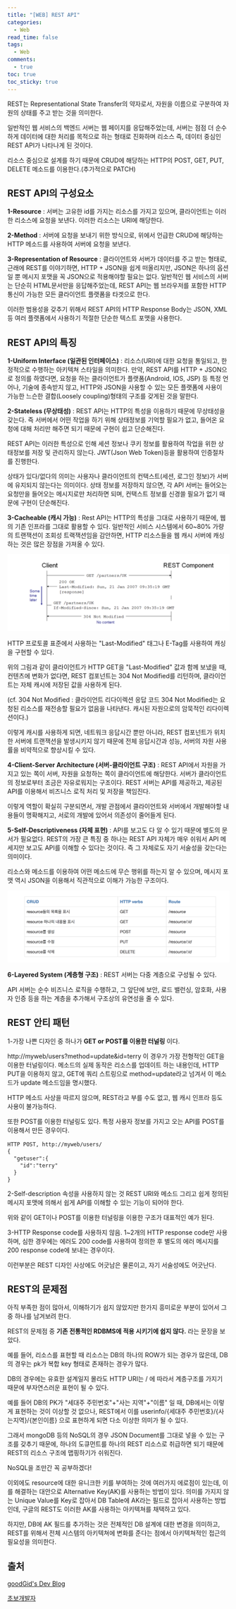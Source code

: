 ```yaml
---
title: "[WEB] REST API"
categories:
  - Web
read_time: false
tags:
  - Web
comments:
  - true
toc: true
toc_sticky: true
---
```

REST는 Representational State Transfer의 약자로서, 자원을 이름으로 구분하여 자원의 상태를 주고 받는 것을 의미한다.

일반적인 웹 서비스의 백엔드 서버는 웹 페이지를 응답해주었는데, 서버는 점점 더 순수하게 데이터에 대한 처리를 목적으로 하는 형태로 진화하며 리소스 즉, 데이터 중심인 REST API가 나타나게 된 것이다.

리소스 중심으로 설계를 하기 때문에 CRUD에 해당하는 HTTP의 POST, GET, PUT, DELETE 메소드를 이용한다.(추가적으로 PATCH)

## REST API의 구성요소
__1-Resource__ : 서버는 고유한 id를 가지는 리소스를 가지고 있으며, 클라이언트는 이러한 리소스에 요청을 보낸다. 이러한 리소스는 URI에 해당한다.

__2-Method__ : 서버에 요청을 보내기 위한 방식으로, 위에서 언급한 CRUD에 해당하는 HTTP 메소드를 사용하여 서버에 요청을 보낸다.

__3-Representation of Resource__ : 클라이언트와 서버가 데이터를 주고 받는 형태로, 근래에 REST를 이야기하면, HTTP + JSON을 쉽게 떠올리지만, JSON은 하나의 옵션일 뿐 메시지 포맷을 꼭 JSON으로 적용해야할 필요는 없다. 일반적인 웹 서비스의 서버는 단순히 HTML문서만을 응답해주었는데, REST API는 웹 브라우저를 포함한 HTTP 통신이 가능한 모든 클라이언트 플랫폼을 타겟으로 한다.

이러한 범용성을 갖추기 위해서 REST API의 HTTP Response Body는 JSON, XML 등 여러 플랫폼에서 사용하기 적절한 단순한 텍스트 포맷을 사용한다.

## REST API의 특징
__1-Uniform Interface (일관된 인터페이스)__ : 리소스(URI)에 대한 요청을 통일되고, 한정적으로 수행하는 아키텍쳐 스타일을 의미한다. 만약, REST API를 HTTP + JSON으로 정의를 하였다면, 요청을 하는 클라이언트가 플랫폼(Android, IOS, JSP) 등 특정 언어나, 기술에 종속받지 않고, HTTP와 JSON을 사용할 수 있는 모든 플랫폼에 사용이 가능한 느슨한 결합(Loosely coupling)형태의 구조를 갖게된 것을 말한다.

__2-Stateless (무상태성)__ : REST API는 HTTP의 특성을 이용하기 때문에 무상태성을 갖는다. 즉 서버에서 어떤 작업을 하기 위해 상태정보를 기억할 필요가 없고, 들어온 요청에 대해 처리만 해주면 되기 때문에 구현이 쉽고 단순해진다. 

REST API는 이러한 특성으로 인해 세션 정보나 쿠키 정보를 활용하여 작업을 위한 상태정보를 저장 및 관리하지 않는다. JWT(Json Web Token)등을 활용하여 인증절차를 진행한다.

상태가 있다/없다의 의미는 사용자나 클라이언트의 컨택스트(세션, 로그인 정보)가 서버에 유지되지 않는다는 의미이다. 상태 정보를 저장하지 않으면, 각 API 서버는 들어오는 요청만을 들어오는 메시지로만 처리하면 되며, 컨택스트 정보를 신경쓸 필요가 없기 때문에 구현이 단순해진다.

__3-Cacheable (캐시 가능)__ : Rest API는 HTTP의 특성을 그대로 사용하기 때문에, 웹의 기존 인프라를 그대로 활용할 수 있다. 일반적인 서비스 시스템에서 60~80% 가량의 트랜잭션이 조회성 트랙잭션임을 감안하면, HTTP 리소스들을 웹 캐시 서버에 캐싱하는 것은 많은 장점을 가져올 수 있다.

![](/assets/img/Web/20200501_1.png)

HTTP 프로토콜 표준에서 사용하는 "Last-Modified" 태그나 E-Tag를 사용하여 캐싱을 구현할 수 있다.

위의 그림과 같이 클라이언트가 HTTP GET을 "Last-Modified" 값과 함께 보냈을 때, 컨텐츠에 변화가 없다면, REST 컴포넌트는 304 Not Modified를 리턴하며, 클라이언트는 자체 캐시에 저장된 값을 사용하게 된다.

(cf. 304 Not Modified : 클라이언트 리다이렉션 응답 코드 304 Not Modified는 요청된 리소스를 재전송할 필요가 없음을 나타낸다. 캐시된 자원으로의 암묵적인 리다이렉션이다.)

이렇게 캐시를 사용하게 되면, 네트워크 응답시간 뿐만 아니라, REST 컴포넌트가 위치한 서버에 트랜잭션을 발생시키지 않기 때문에 전체 응답시간과 성능, 서버의 자원 사용률을 비약적으로 향상시킬 수 있다.

__4-Client-Server Architecture (서버-클라이언트 구조)__ : REST API에서 자원을 가지고 있는 쪽이 서버, 자원을 요청하는 쪽이 클라이언트에 해당한다. 서버가 클라이언트의 정보로부터 조금은 자유로워지는 구조이다. REST 서버는 API를 제공하고, 제공된 API를 이용해서 비즈니스 로직 처리 및 저장을 책임진다. 

이렇게 역할이 확실히 구분되면서, 개발 관점에서 클라이언트와 서버에서 개발해야할 내용들이 명확해지고, 서로의 개발에 있어서 의존성이 줄어들게 된다.

__5-Self-Descriptiveness (자체 표현)__ : API를 보고도 다 알 수 있기 때문에 별도의 문서가 필요없다. REST의 가장 큰 특징 중 하나는 REST API 자체가 매우 쉬워서 API 메세지만 보고도 API를 이해할 수 있다는 것이다. 즉 그 자체로도 자기 서술성을 갖는다는 의미이다.

리소스와 메소드를 이용하여 어떤 메소드에 무슨 행위를 하는지 알 수 있으며, 메시지 포맷 역시 JSON을 이용해서 직관적으로 이해가 가능한 구조이다.

![](/assets/img/Web/20200501_2.png)

__6-Layered System (계층형 구조)__ : REST 서버는 다중 계층으로 구성될 수 있다. 

API 서버는 순수 비즈니스 로직을 수행하고, 그 앞단에 보안, 로드 밸런싱, 암호화, 사용자 인증 등을 하는 계층을 추가해서 구조상의 유연성을 줄 수 있다.


## REST 안티 패턴
1-가장 나쁜 디자인 중 하나가 __GET or POST를 이용한 터널링__ 이다.

http://myweb/users?method=update&id=terry 이 경우가 가장 전형적인 GET을 이용한 터널링이다. 메소드의 실제 동작은 리소스를 업데이트 하는 내용인데, HTTP PUT을 이용하지 않고, GET에 쿼리 스트링으로 method=update라고 넘겨서 이 메소드가 update 메소드임을 명시했다.

HTTP 메소드 사상을 따르지 않으며, REST라고 부를 수도 없고, 웹 캐시 인프라 등도 사용이 불가능하다.

또한 POST를 이용한 터널링도 있다. 특정 사용자 정보를 가지고 오는 API를 POST를 이용해서 만든 경우이다.

```
HTTP POST, http://myweb/users/
{
  "getuser":{
    "id":"terry"
  }
}
```

2-Self-description 속성을 사용하지 않는 것
REST URI와 메소드 그리고 쉽게 정의된 메시지 포맷에 의해서 쉽게 API를 이해할 수 있는 기능이 되어야 한다. 

위와 같이 GET이나 POST를 이용한 터널링을 이용한 구조가 대표적인 예가 된다.

3-HTTP Response code를 사용하지 않음.
1~2개의 HTTP response code만 사용하며, 심한 경우에는 에러도 200 code를 사용하여 정의한 후 별도의 에러 메시지를 200 response code에 보내는 경우이다.

이런부분은 REST 디자인 사상에도 어긋남은 물론이고, 자기 서술성에도 어긋난다.

## REST의 문제점
아직 부족한 점이 많아서, 이해하기가 쉽지 않았지만 한가지 흥미로운 부분이 있어서 그 중 하나를 남겨보려 한다.

REST의 문제점 중 __기존 전통적인 RDBMS에 적용 시키기에 쉽지 않다.__ 라는 문장을 보았다.

예를 들어, 리소스를 표현할 때 리소스는 DB의 하나의 ROW가 되는 경우가 많은데, DB의 경우는 pk가 복합 key 형태로 존재하는 경우가 많다.

DB의 경우에는 유효한 설계일지 몰라도 HTTP URI는  / 에 따라서 계층구조를 가지기 때문에 부자연스러운 표현이 될 수 있다.

예를 들어 DB의 PK가 "세대주 주민번호"+"사는 지역"+"이름" 일 때, DB에서는 이렇게 표현하는 것이 이상할 것 없으나, REST에서 이를 userinfo/{세대주 주민번호}/{사는지역}/{본인이름} 으로 표현하게 되면 다소 이상한 의미가 될 수 있다.

그래서 mongoDB 등의 NoSQL의 경우 JSON Document를 그대로 넣을 수 있는 구조를 갖추기 때문에, 하나의 도큐먼트를 하나의 REST 리소스로 취급하면 되기 때문에 REST의 리소스 구조에 맵핑하기가 쉬워진다.

NoSQL을 조만간 꼭 공부하겠다!

이외에도 resource에 대한 유니크한 키를 부여하는 것에 여러가지 에로점이 있는데, 이를 해결하는 대안으로 Alternative Key(AK)를 사용하는 방법이 있다. 의미를 가지지 않는 Unique Value를 Key로 잡아서 DB Table에 AK라는 필드로 잡아서 사용하는 방법인데, 구글의 REST도 이러한 AK를 사용하는 아키텍쳐를 채택하고 있다.

하지만, DB에 AK 필드를 추가하는 것은 전체적인 DB 설계에 대한 변경을 의미하고, REST를 위해서 전체 시스템의 아키텍쳐에 변화를 준다는 점에서 아키텍쳐적인 접근의 필요성을 의미한다.

## 출처
[goodGid's Dev Blog](https://goodgid.github.io/REST-API/)

[초보개발자](https://medium.com/@dydrlaks/rest-api-3e424716bab)